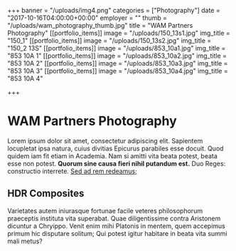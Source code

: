 +++
banner = "/uploads/img4.png"
categories = ["Photography"]
date = "2017-10-16T04:00:00+00:00"
employer = ""
thumb = "/uploads/wam_photography_thumb.jpg"
title = "WAM Partners Photography"
[[portfolio_items]]
image = "/uploads/150_13s1.jpg"
img_title = "150_1"
[[portfolio_items]]
image = "/uploads/150_13s2.jpg"
img_title = "150_2 13S"
[[portfolio_items]]
image = "/uploads/853_10a1.jpg"
img_title = "853 10A 1"
[[portfolio_items]]
image = "/uploads/853_10a2.jpg"
img_title = "853 10A 2"
[[portfolio_items]]
image = "/uploads/853_10a3.jpg"
img_title = "853 10A 3"
[[portfolio_items]]
image = "/uploads/853_10a4.jpg"
img_title = "853 10A 4"

+++
# WAM Partners Photography

Lorem ipsum dolor sit amet, consectetur adipiscing elit. Sapientem locupletat ipsa natura, cuius divitias Epicurus parabiles esse docuit. Quod quidem iam fit etiam in Academia. Nam si amitti vita beata potest, beata esse non potest. **Quorum sine causa fieri nihil putandum est.** Duo Reges: constructio interrete. [Sed ad rem redeamus;](http://loripsum.net/)

## HDR Composites

Varietates autem iniurasque fortunae facile veteres philosophorum praeceptis instituta vita superabat. Quae diligentissime contra Aristonem dicuntur a Chryippo. Venit enim mihi Platonis in mentem, quem accepimus primum hic disputare solitum; Qui potest igitur habitare in beata vita summi mali metus?